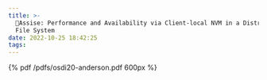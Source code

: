 ```yaml
---
title: >-
  📄Assise: Performance and Availability via Client-local NVM in a Distributed
  File System
date: 2022-10-25 18:42:25
tags:
---
```


{% pdf /pdfs/osdi20-anderson.pdf 600px %}
